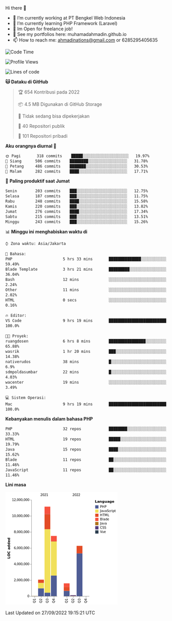 Hi there 👋

- 🔭 I’m currently working at PT Bengkel Web Indonesia
- 🌱 I’m currently learning PHP Framework (Laravel)
- 📂 Im Open for freelance job!
- 🧷 See my portfolios here: muhamadahmadin.github.io
- 📫 How to reach me: ahmadinations@gmail.com or 6285295405635


<!--START_SECTION:waka-->
![Code Time](http://img.shields.io/badge/Code%20Time-1%2C162%20hrs%2028%20mins-blue)

![Profile Views](http://img.shields.io/badge/Profil%20dilihat-0-blue)

![Lines of code](https://img.shields.io/badge/Sejak%20Hello%20World%20aku%20telah%20menulis-29%20Million%20baris%20kode-blue)

**🐱 Dataku di GitHub** 

> 🏆 654 Kontribusi pada 2022
 > 
> 📦 4.5 MB Digunakan di GitHub Storage 
 > 
> 🚫 Tidak sedang bisa dipekerjakan
 > 
> 📜 40 Repositori publik 
 > 
> 🔑 101 Repositori pribadi  
 > 
**Aku orangnya diurnal 🐤** 

```text
🌞 Pagi       318 commits    █████░░░░░░░░░░░░░░░░░░░░   19.97% 
🌆 Siang      506 commits    ████████░░░░░░░░░░░░░░░░░   31.78% 
🌃 Petang     486 commits    ███████░░░░░░░░░░░░░░░░░░   30.53% 
🌙 Malam      282 commits    ████░░░░░░░░░░░░░░░░░░░░░   17.71%

```
📅 **Paling produktif saat Jumat** 

```text
Senin        203 commits    ███░░░░░░░░░░░░░░░░░░░░░░   12.75% 
Selasa       187 commits    ███░░░░░░░░░░░░░░░░░░░░░░   11.75% 
Rabu         248 commits    ████░░░░░░░░░░░░░░░░░░░░░   15.58% 
Kamis        220 commits    ███░░░░░░░░░░░░░░░░░░░░░░   13.82% 
Jumat        276 commits    ████░░░░░░░░░░░░░░░░░░░░░   17.34% 
Sabtu        215 commits    ███░░░░░░░░░░░░░░░░░░░░░░   13.51% 
Minggu       243 commits    ███░░░░░░░░░░░░░░░░░░░░░░   15.26%

```


📊 **Minggu ini menghabiskan waktu di** 

```text
⌚︎ Zona waktu: Asia/Jakarta

💬 Bahasa: 
PHP                      5 hrs 33 mins       ██████████████░░░░░░░░░░░   59.49% 
Blade Template           3 hrs 21 mins       █████████░░░░░░░░░░░░░░░░   36.04% 
Bash                     12 mins             ░░░░░░░░░░░░░░░░░░░░░░░░░   2.24% 
Other                    11 mins             ░░░░░░░░░░░░░░░░░░░░░░░░░   2.02% 
HTML                     0 secs              ░░░░░░░░░░░░░░░░░░░░░░░░░   0.16%

🔥 Editor: 
VS Code                  9 hrs 19 mins       █████████████████████████   100.0%

🐱‍💻 Proyek: 
ruangdosen               6 hrs 8 mins        ████████████████░░░░░░░░░   65.88% 
wasrik                   1 hr 20 mins        ███░░░░░░░░░░░░░░░░░░░░░░   14.38% 
nativerudos              38 mins             █░░░░░░░░░░░░░░░░░░░░░░░░   6.9% 
sdmpoldasumbar           22 mins             █░░░░░░░░░░░░░░░░░░░░░░░░   4.03% 
wacenter                 19 mins             ░░░░░░░░░░░░░░░░░░░░░░░░░   3.49%

💻 Sistem Operasi: 
Mac                      9 hrs 19 mins       █████████████████████████   100.0%

```

**Kebanyakan menulis dalam bahasa PHP** 

```text
PHP                      32 repos            ████████░░░░░░░░░░░░░░░░░   33.33% 
HTML                     19 repos            █████░░░░░░░░░░░░░░░░░░░░   19.79% 
Java                     15 repos            ████░░░░░░░░░░░░░░░░░░░░░   15.62% 
Blade                    11 repos            ██░░░░░░░░░░░░░░░░░░░░░░░   11.46% 
JavaScript               11 repos            ██░░░░░░░░░░░░░░░░░░░░░░░   11.46%

```


**Lini masa**

![Chart not found](https://raw.githubusercontent.com/MuhamadAhmadin/MuhamadAhmadin/master/charts/bar_graph.png) 


 Last Updated on 27/09/2022 19:15:21 UTC
<!--END_SECTION:waka-->
